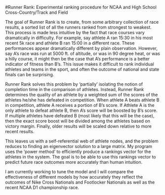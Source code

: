 #Runner Rank: Experimental ranking procedure for NCAA and High School Cross-Country/Track and Field

The goal of Runner Rank is to create, from some arbitrary collection of race results, a sorted list of all the runners ranked 
from strongest to weakest. This process is made less intuitive by the fact that race courses vary dramatically in difficulty. For example, 
say athlete A ran 15:30 in his most recent 5k race and athlete B ran 15:00 in a different race. These performances appear dramatically 
different by plain observation. However, say A’s race was run at 5000 ft. of altitude, or was in 90 degree heat, or was a hilly course, 
it might then be the case that A’s performance is a better indicator of fitness than B’s. This issue makes it difficult to rank individual 
athletes and teams in the sport, and often the outcome of national and state finals can be surprising. 

Runner Rank solves this problem by ‘partially’ isolating the notion of completion time in the comparison of athletes. Instead, 
Runner Rank determines the quality of an athlete by a weighted sum of the scores of the athletes he/she has defeated in competition. 
When athlete A beats athlete B in competition, athlete A receives a portion of B’s score. If Athlete A is the only athlete to defeat 
athlete B, then A’s score will be boosted by B’s score. If multiple athletes have defeated B (most likely that this will be the case), 
then the exact score boost will be divided among the athletes based on victory margin. Finally, older results will be scaled down relative 
to more recent results. 

This leaves us with a self-referential web of athlete nodes, and the problem reduces to finding an eigenvector solution to a large matrix.
My program uses the ‘power method’ to efficiently produce a rankings vector for the athletes in the system. The goal is to be able to use 
this rankings vector to predict future race outcomes more accurately than human intuition. 

I am currently working to tune the model and I will compare the effectiveness of different models by how accurately they reflect the 
outcomes of Nike Cross Nationals and Footlocker Nationals as well as the recent NCAA D1 championship race.  
